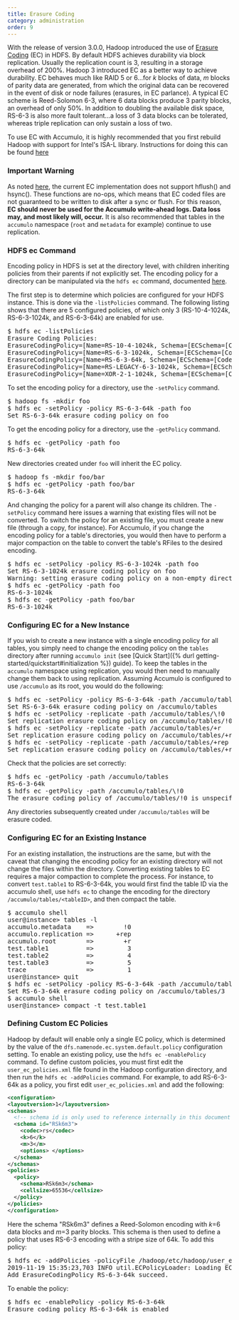 ```yaml
---
title: Erasure Coding
category: administration
order: 9
---
```


With the release of version 3.0.0, Hadoop introduced the use of [Erasure Coding]
(EC) in HDFS.  By default HDFS achieves durability via block replication.
Usually the replication count is 3, resulting in a storage overhead of 200%.
Hadoop 3 introduced EC as a better way to achieve durability. EC behaves much 
like RAID 5 or 6...for *k* blocks of data, *m* blocks of parity data are generated,
from which the original data can be recovered in the event of disk or node 
failures (erasures, in EC parlance).  A typical EC scheme is Reed-Solomon 6-3,
where 6 data blocks produce 3 parity blocks, an overhead of only 50%.  In
addition to doubling the available disk space, RS-6-3 is also more fault
tolerant...a loss of 3 data blocks can be tolerated, whereas triple replication
can only sustain a loss of two.

To use EC with Accumulo, it is highly recommended that you first rebuild Hadoop 
with support for Intel's ISA-L library. Instructions for doing this can be found 
[here](https://hadoop.apache.org/docs/r3.2.0/hadoop-project-dist/hadoop-hdfs/HDFSErasureCoding.html#Enable_Intel_ISA-L)

### Important Warning
As noted 
[here](https://hadoop.apache.org/docs/r3.2.0/hadoop-project-dist/hadoop-hdfs/HDFSErasureCoding.html#Limitations),
the current EC implementation does not support hflush() and hsync().  These 
functions are no-ops, which means that EC coded files are not guaranteed to
be written to disk after a sync or flush.  For this reason, **EC should never
be used for the Accumulo write-ahead logs.  Data loss may, and most likely will,
occur.** It is also recommended that tables in the `accumulo` namespace (`root` and
`metadata` for example) continue to use replication.

### HDFS ec Command
Encoding policy in HDFS is set at the directory level, with children inheriting
policies from their parents if not explicitly set.  The encoding policy for a directory
can be manipulated via the `hdfs ec` command, documented
[here](https://hadoop.apache.org/docs/r3.2.0/hadoop-project-dist/hadoop-hdfs/HDFSErasureCoding.html#Administrative_commands).

The first step is to determine which policies are configured for your HDFS instance.
This is done via the `-listPolicies` command.  The following listing shows that there
are 5 configured policies, of which only 3 (RS-10-4-1024k, RS-6-3-1024k, and RS-6-3-64k)
are enabled for use.

<pre>$ hdfs ec -listPolicies
Erasure Coding Policies:
ErasureCodingPolicy=[Name=RS-10-4-1024k, Schema=[ECSchema=[Codec=rs, numDataUnits=10, numParityUnits=4]], CellSize=1048576, Id=5], State=ENABLED
ErasureCodingPolicy=[Name=RS-6-3-1024k, Schema=[ECSchema=[Codec=rs, numDataUnits=6, numParityUnits=3]], CellSize=1048576, Id=1], State=ENABLED
ErasureCodingPolicy=[Name=RS-6-3-64k, Schema=[ECSchema=[Codec=rs, numDataUnits=6, numParityUnits=3, options=]], CellSize=65536, Id=65], State=ENABLED
ErasureCodingPolicy=[Name=RS-LEGACY-6-3-1024k, Schema=[ECSchema=[Codec=rs-legacy, numDataUnits=6, numParityUnits=3]], CellSize=1048576, Id=3], State=DISABLED
ErasureCodingPolicy=[Name=XOR-2-1-1024k, Schema=[ECSchema=[Codec=xor, numDataUnits=2, numParityUnits=1]], CellSize=1048576, Id=4], State=DISABLED
</pre>

To set the encoding policy for a directory, use the `-setPolicy` command.

<pre>$ hadoop fs -mkdir foo
$ hdfs ec -setPolicy -policy RS-6-3-64k -path foo
Set RS-6-3-64k erasure coding policy on foo
</pre>

To get the encoding policy for a directory, use the `-getPolicy` command.

<pre>$ hdfs ec -getPolicy -path foo
RS-6-3-64k
</pre>

New directories created under `foo` will inherit the EC policy.

<pre>$ hadoop fs -mkdir foo/bar
$ hdfs ec -getPolicy -path foo/bar
RS-6-3-64k
</pre>

And changing the policy for a parent will also change its children.  The `-setPolicy`
command here issues a warning that existing files will not be converted.  To 
switch the policy for an existing file, you must create a new file (through
a copy, for instance).  For Accumulo, if you change the encoding policy for
a table's directories, you would then have to perform a major compaction on
the table to convert the table's RFiles to the desired encoding.

<pre>$ hdfs ec -setPolicy -policy RS-6-3-1024k -path foo
Set RS-6-3-1024k erasure coding policy on foo
Warning: setting erasure coding policy on a non-empty directory will not automatically convert existing files to RS-6-3-1024k erasure coding policy
$ hdfs ec -getPolicy -path foo
RS-6-3-1024k
$ hdfs ec -getPolicy -path foo/bar
RS-6-3-1024k
</pre>

### Configuring EC for a New Instance
If you wish to create a new instance with a single encoding policy for all tables,
you simply need to change the encoding policy on the `tables` directory after
running `accumulo init` (see 
[Quick Start]({% durl getting-started/quickstart#initialization %}) guide).  To
keep the tables in the `accumulo` namespace using replication, you
would then need to manually change them back to using replication.  Assuming
Accumulo is configured to use `/accumulo` as its root, you would do the following:

<pre>$ hdfs ec -setPolicy -policy RS-6-3-64k -path /accumulo/tables
Set RS-6-3-64k erasure coding policy on /accumulo/tables
$ hdfs ec -setPolicy -replicate -path /accumulo/tables/\!0
Set replication erasure coding policy on /accumulo/tables/!0
$ hdfs ec -setPolicy -replicate -path /accumulo/tables/+r
Set replication erasure coding policy on /accumulo/tables/+r
$ hdfs ec -setPolicy -replicate -path /accumulo/tables/+rep
Set replication erasure coding policy on /accumulo/tables/+rep
</pre>

Check that the policies are set correctly:

<pre>$ hdfs ec -getPolicy -path /accumulo/tables
RS-6-3-64k
$ hdfs ec -getPolicy -path /accumulo/tables/\!0
The erasure coding policy of /accumulo/tables/!0 is unspecified
</pre>

Any directories subsequently created under `/accumulo/tables` will
be erasure coded.

### Configuring EC for an Existing Instance
For an existing installation, the instructions are the same, but with the
caveat that changing the encoding policy for an existing directory will not
change the files within the directory. Converting existing tables to EC
requires a major compaction to complete the process.  For instance, to
convert `test.table1` to RS-6-3-64k, you would first find the table ID
via the accumulo shell, use `hdfs ec` to change the encoding for the
directory `/accumulo/tables/<tableID>`, and then compact the table.

<pre>$ accumulo shell
user@instance> tables -l
accumulo.metadata    =>        !0
accumulo.replication =>      +rep
accumulo.root        =>        +r
test.table1          =>         3
test.table2          =>         4
test.table3          =>         5
trace                =>         1
user@instance> quit
$ hdfs ec -setPolicy -policy RS-6-3-64k -path /accumulo/tables/3
Set RS-6-3-64k erasure coding policy on /accumulo/tables/3
$ accumulo shell
user@instance> compact -t test.table1
</pre>

### Defining Custom EC Policies
Hadoop by default will enable only a single EC policy, which is
determined by the value of the `dfs.namenode.ec.system.default.policy` 
configuration setting.  To enable an existing policy, use the `hdfs ec -enablePolicy`
command.  To define custom policies, you must first edit the 
`user_ec_policies.xml` file found in the Hadoop configuration directory,
and then run the `hdfs ec -addPolicies` command.  For example, to add 
RS-6-3-64k as a policy, you first edit `user_ec_policies.xml` and add
the following:

```xml
<configuration>
<layoutversion>1</layoutversion>
<schemas>
  <!-- schema id is only used to reference internally in this document -->
  <schema id="RSk6m3">
    <codec>rs</codec>
    <k>6</k>
    <m>3</m>
    <options> </options>
  </schema>
</schemas>
<policies>
  <policy>
    <schema>RSk6m3</schema>
    <cellsize>65536</cellsize>
  </policy>
</policies>
</configuration>
```
Here the schema "RSk6m3" defines a Reed-Solomon encoding with *k*=6 
data blocks and *m*=3 parity blocks.  This schema is then used to define
a policy that uses RS-6-3 encoding with a stripe size of 64k.  To add
this policy:

<pre>$ hdfs ec -addPolicies -policyFile /hadoop/etc/hadoop/user_ec_policies.xml
2019-11-19 15:35:23,703 INFO util.ECPolicyLoader: Loading EC policy file /hadoop/etc/hadoop/user_ec_policies.xml
Add ErasureCodingPolicy RS-6-3-64k succeed.
</pre>

To enable the policy:

<pre>$ hdfs ec -enablePolicy -policy RS-6-3-64k
Erasure coding policy RS-6-3-64k is enabled
</pre>

[Erasure Coding]: https://hadoop.apache.org/docs/r3.2.0/hadoop-project-dist/hadoop-hdfs/HDFSErasureCoding.html